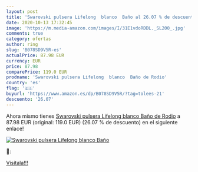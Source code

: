 ```yaml
---
layout: post
title: 'Swarovski pulsera Lifelong  blanco  Baño al 26.07 % de descuento'
date: 2020-10-13 17:32:45
image: 'https://m.media-amazon.com/images/I/31E1vdoRDDL._SL200_.jpg'
comments: true
category: ofertas
author: ring
slug: 'B078SD9V5R-es'
actualPrice: 87.98 EUR
currency: EUR
price: 87.98
comparePrice: 119.0 EUR
prodname: 'Swarovski pulsera Lifelong  blanco  Baño de Rodio'
country: 'es'
flag: '🇪🇸'
buyurl: 'https://www.amazon.es/dp/B078SD9V5R/?tag=tolees-21'
descuento: '26.07'
---
```


Ahora mismo tienes [Swarovski pulsera Lifelong  blanco  Baño de Rodio](https://www.amazon.es/dp/B078SD9V5R/?tag=tolees-21) a 87.98 EUR (original: 119.0 EUR) (26.07 %  de descuento) en el siguiente enlace!

[![Swarovski pulsera Lifelong  blanco  Baño](https://m.media-amazon.com/images/I/31E1vdoRDDL._SL200_.jpg)](https://www.amazon.es/dp/B078SD9V5R/?tag=tolees-21)

🔎:


[Visítala!!!](https://www.amazon.es/dp/B078SD9V5R/?tag=tolees-21)
